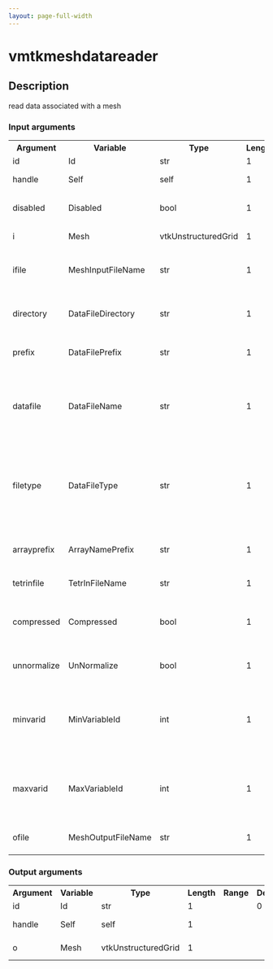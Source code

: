 ```yaml
---
layout: page-full-width
---
```

<h1>vmtkmeshdatareader</h1>
<h2>Description</h2>
read data associated with a mesh
<h3>Input arguments</h3>
<table class="vmtkscripts">
<tr>
<th>Argument</th><th>Variable</th><th>Type</th><th>Length</th><th>Range</th><th>Default</th><th>Description</th>
</tr>
<tr><td>id</td><td>Id</td><td>str</td><td>1</td><td></td><td>0</td><td>script id</td>
</tr>
<tr><td>handle</td><td>Self</td><td>self</td><td>1</td><td></td><td></td><td>handle to self</td>
</tr>
<tr><td>disabled</td><td>Disabled</td><td>bool</td><td>1</td><td></td><td>0</td><td>disable execution and piping</td>
</tr>
<tr><td>i</td><td>Mesh</td><td>vtkUnstructuredGrid</td><td>1</td><td></td><td></td><td>the input mesh</td>
</tr>
<tr><td>ifile</td><td>MeshInputFileName</td><td>str</td><td>1</td><td></td><td></td><td>filename for the default Mesh reader</td>
</tr>
<tr><td>directory</td><td>DataFileDirectory</td><td>str</td><td>1</td><td></td><td>.</td><td>directory where the data files reside</td>
</tr>
<tr><td>prefix</td><td>DataFilePrefix</td><td>str</td><td>1</td><td></td><td></td><td>data file name prefix (e.g. foo_)</td>
</tr>
<tr><td>datafile</td><td>DataFileName</td><td>str</td><td>1</td><td></td><td></td><td>data file name (e.g. foo.dat) excluding directory - overrides prefix</td>
</tr>
<tr><td>filetype</td><td>DataFileType</td><td>str</td><td>1</td><td></td><td>tetr.vel</td><td>data file name type (tetr.out, tetr.vel, tetr.wss, tetr.pres, tetr.ini, pointdata)</td>
</tr>
<tr><td>arrayprefix</td><td>ArrayNamePrefix</td><td>str</td><td>1</td><td></td><td></td><td>prefix to prepend to array names in output</td>
</tr>
<tr><td>tetrinfile</td><td>TetrInFileName</td><td>str</td><td>1</td><td></td><td></td><td>name of the tetr.in file</td>
</tr>
<tr><td>compressed</td><td>Compressed</td><td>bool</td><td>1</td><td></td><td>1</td><td>toggle reading gzip compressed file</td>
</tr>
<tr><td>unnormalize</td><td>UnNormalize</td><td>bool</td><td>1</td><td></td><td>1</td><td>unnormalize quantities - tetr.* only</td>
</tr>
<tr><td>minvarid</td><td>MinVariableId</td><td>int</td><td>1</td><td>(0,)</td><td>-1</td><td>read variables starting from the nth column - pointdata only</td>
</tr>
<tr><td>maxvarid</td><td>MaxVariableId</td><td>int</td><td>1</td><td>(0,)</td><td>-1</td><td>read variables up to the nth column - pointdata only</td>
</tr>
<tr><td>ofile</td><td>MeshOutputFileName</td><td>str</td><td>1</td><td></td><td></td><td>filename for the default Mesh writer</td>
</tr>
</table><h3>Output arguments</h3>
<table class="vmtkscripts">
<tr>
<th>Argument</th><th>Variable</th><th>Type</th><th>Length</th><th>Range</th><th>Default</th><th>Description</th>
</tr>
<tr><td>id</td><td>Id</td><td>str</td><td>1</td><td></td><td>0</td><td>script id</td>
</tr>
<tr><td>handle</td><td>Self</td><td>self</td><td>1</td><td></td><td></td><td>handle to self</td>
</tr>
<tr><td>o</td><td>Mesh</td><td>vtkUnstructuredGrid</td><td>1</td><td></td><td></td><td>the output mesh</td>
</tr>
</table>
